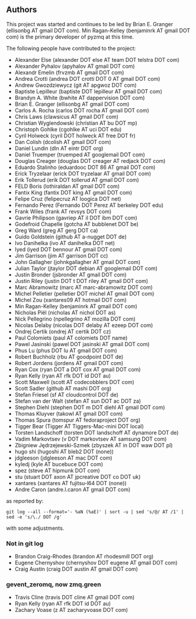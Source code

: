 ## Authors

This project was started and continues to be led by Brian E. Granger
(ellisonbg AT gmail DOT com). Min Ragan-Kelley (benjaminrk AT gmail DOT
com) is the primary developer of pyzmq at this time.

The following people have contributed to the project:

- Alexander Else (alexander DOT else AT team DOT telstra DOT com)
- Alexander Pyhalov (apyhalov AT gmail DOT com)
- Alexandr Emelin (frvzmb AT gmail DOT com)
- Andrea Crotti (andrea DOT crotti DOT 0 AT gmail DOT com)
- Andrew Gwozdziewycz (git AT apgwoz DOT com)
- Baptiste Lepilleur (baptiste DOT lepilleur AT gmail DOT com)
- Brandyn A. White (bwhite AT dappervision DOT com)
- Brian E. Granger (ellisonbg AT gmail DOT com)
- Carlos A. Rocha (carlos DOT rocha AT gmail DOT com)
- Chris Laws (clawsicus AT gmail DOT com)
- Christian Wyglendowski (christian AT bu DOT mp)
- Christoph Gohlke (cgohlke AT uci DOT edu)
- Cyril Holweck (cyril DOT holweck AT free DOT fr)
- Dan Colish (dcolish AT gmail DOT com)
- Daniel Lundin (dln AT eintr DOT org)
- Daniel Truemper (truemped AT googlemail DOT com)
- Douglas Creager (douglas DOT creager AT redjack DOT com)
- Eduardo Stalinho (eduardooc DOT 86 AT gmail DOT com)
- Erick Tryzelaar (erick DOT tryzelaar AT gmail DOT com)
- Erik Tollerud (erik DOT tollerud AT gmail DOT com)
- FELD Boris (lothiraldan AT gmail DOT com)
- Fantix King (fantix DOT king AT gmail DOT com)
- Felipe Cruz (felipecruz AT loogica DOT net)
- Fernando Perez (Fernando DOT Perez AT berkeley DOT edu)
- Frank Wiles (frank AT revsys DOT com)
- Gavrie Philipson (gavriep AT il DOT ibm DOT com)
- Godefroid Chapelle (gotcha AT bubblenet DOT be)
- Greg Ward (greg AT gerg DOT ca)
- Guido Goldstein (github AT a-nugget DOT de)
- Ivo Danihelka (ivo AT danihelka DOT net)
- Iyed (iyed DOT bennour AT gmail DOT com)
- Jim Garrison (jim AT garrison DOT cc)
- John Gallagher (johnkgallagher AT gmail DOT com)
- Julian Taylor (jtaylor DOT debian AT googlemail DOT com)
- Justin Bronder (jsbronder AT gmail DOT com)
- Justin Riley (justin DOT t DOT riley AT gmail DOT com)
- Marc Abramowitz (marc AT marc-abramowitz DOT com)
- Michel Pelletier (pelletier DOT michel AT gmail DOT com)
- Michel Zou (xantares09 AT hotmail DOT com)
- Min Ragan-Kelley (benjaminrk AT gmail DOT com)
- Nicholas Piël (nicholas AT nichol DOT as)
- Nick Pellegrino (npellegrino AT mozilla DOT com)
- Nicolas Delaby (nicolas DOT delaby AT ezeep DOT com)
- Ondrej Certik (ondrej AT certik DOT cz)
- Paul Colomiets (paul AT colomiets DOT name)
- Pawel Jasinski (pawel DOT jasinski AT gmail DOT com)
- Phus Lu (phus DOT lu AT gmail DOT com)
- Robert Buchholz (rbu AT goodpoint DOT de)
- Robert Jordens (jordens AT gmail DOT com)
- Ryan Cox (ryan DOT a DOT cox AT gmail DOT com)
- Ryan Kelly (ryan AT rfk DOT id DOT au)
- Scott Maxwell (scott AT codecobblers DOT com)
- Scott Sadler (github AT mashi DOT org)
- Stefan Friesel (sf AT cloudcontrol DOT de)
- Stefan van der Walt (stefan AT sun DOT ac DOT za)
- Stephen Diehl (stephen DOT m DOT diehl AT gmail DOT com)
- Thomas Kluyver (takowl AT gmail DOT com)
- Thomas Spura (tomspur AT fedoraproject DOT org)
- Tigger Bear (Tigger AT Tiggers-Mac-mini DOT local)
- Torsten Landschoff (torsten DOT landschoff AT dynamore DOT de)
- Vadim Markovtsev (v DOT markovtsev AT samsung DOT com)
- Zbigniew Jędrzejewski-Szmek (zbyszek AT in DOT waw DOT pl)
- hugo shi (hugoshi AT bleb2 DOT (none))
- jdgleeson (jdgleeson AT mac DOT com)
- kyledj (kyle AT bucebuce DOT com)
- spez (steve AT hipmunk DOT com)
- stu (stuart DOT axon AT jpcreative DOT co DOT uk)
- xantares (xantares AT fujitsu-l64 DOT (none))
- Andre Caron (andre.l.caron AT gmail DOT com)

as reported by:

    git log --all --format='- %aN (%aE)' | sort -u | sed 's/@/ AT /1' | sed -e 's/\./ DOT /g'

with some adjustments.

### Not in git log

- Brandon Craig-Rhodes (brandon AT rhodesmill DOT org)
- Eugene Chernyshov (chernyshov DOT eugene AT gmail DOT com)
- Craig Austin (craig DOT austin AT gmail DOT com)

### gevent\_zeromq, now zmq.green

- Travis Cline (travis DOT cline AT gmail DOT com)
- Ryan Kelly (ryan AT rfk DOT id DOT au)
- Zachary Voase (z AT zacharyvoase DOT com)

